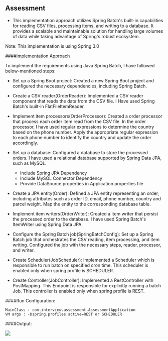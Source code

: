 ## Assessment

* This implementation approach utilizes Spring Batch's built-in capabilities for reading CSV files, processing items, and writing to a database. It provides a scalable and maintainable solution for handling large volumes of data while taking advantage of Spring's robust ecosystem.

Note: This implementation is using Spring 3.0

####Implementation Approach

To implement the requirements using Java Spring Batch, I have followed below-mentioned steps:

* Set up a Spring Boot project: Created a new Spring Boot project and configured the necessary dependencies, including Spring Batch.

* Create a CSV reader(OrderReader): Implemented a CSV reader component that reads the data from the CSV file. I Have used Spring Batch's built-in FlatFileItemReader.

* Implement item processors(OrderProcessor): Created a order processor that process each order item read from the CSV file. In the order processor, I have used regular expressions to determine the country based on the phone number. Apply the appropriate regular expression to each phone number to identify the country and update the order accordingly.

* Set up a database: Configured a database to store the processed orders. I have used a relational database supported by Spring Data JPA, such as MySQL.
    * Include Spring JPA Dependency
    * Include MySQL Connector Dependency
    * Provide DataSource properties in Application.properties file

* Create a JPA entity(Order): Defined a JPA entity representing an order, including attributes such as order ID, email, phone number, country and parcel weight. Map the entity to the corresponding database table.

* Implement item writers(OrderWriter): Created a item writer that persist the processed order to the database. I have used Spring Batch's ItemWriter using Spring Data JPA.

* Configure the Spring Batch job(SpringBatchConfig): Set up a Spring Batch job that orchestrates the CSV reading, item processing, and item writing. Configured the job with the necessary steps, reader, processor, and writer.

* Create Scheduler(JobScheduler): Implemented a Scheduler which is responsible to run batch on specified cron time. This scheduler is enabled only when spring profile is SCHEDULER.

* Create Controller(JobController): Implemented a RestController with PostMapping. This Endpoint is responsible for explicitly running a batch Job. This controller is enabled only when spring profile is REST.

####Run Configuration:
```text
MainClass : com.interview.assessment.AssessmentApplication
VM args : -Dspring.profiles.active=REST or SCHEDULER
```

####Output:

![](E:\eclipse_workspace_1\assessment\output.png)

